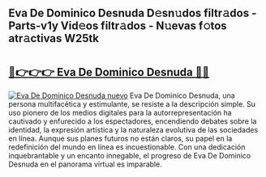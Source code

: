 ## Eva De Dominico Desnuda D𝚎sn𝚞dos filtr𝚊dos - Parts-v1y Vid𝚎os filtr𝚊dos - N𝚞evas f𝚘tos atr𝚊ctivas W25tk

# <h2><a href="http://mb1frdz.tromn.icu/?c=Eva+De+Dominico+Desnuda">🔗👉👉👉 Eva De Dominico Desnuda 🔗🔗</a></h2>

[![Eva De Dominico Desnuda nuevo](https://i.imgur.com/pEAQMta.gif)](http://mb1frdz.tromn.icu/?c=Eva+De+Dominico+Desnuda)
Eva De Dominico Desnuda, una persona multifacética y estimulante, se resiste a la descripción simple. Su uso pionero de los medios digitales para la autorrepresentación ha cautivado y enfurecido a los espectadores, encendiendo debates sobre la identidad, la expresión artística y la naturaleza evolutiva de las sociedades en línea. Aunque sus planes futuros no están claros, su papel en la redefinición del mundo en línea es incuestionable. Con una dedicación inquebrantable y un encanto innegable, el progreso de Eva De Dominico Desnuda en el panorama virtual es imparable.
